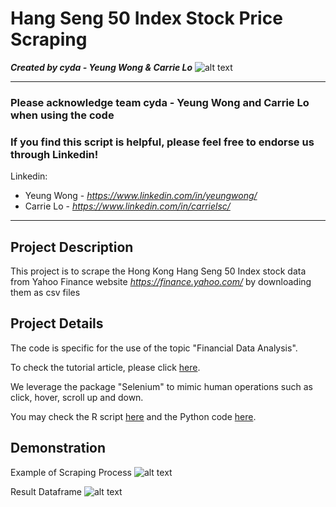 # Hang Seng 50 Index Stock Price Scraping
*<b>Created by cyda - Yeung Wong & Carrie Lo</b>*
![alt text](https://2.bp.blogspot.com/-JDCofS2Pvic/WxQCv_XstyI/AAAAAAAAABM/rWHKnG4ItnMULgmO_tWAuGTNL6kAexJlACK4BGAYYCw/s1000/tight%2Bbanner.png)

---------------------------------------------------------------------------------------------
### Please acknowledge <b>team cyda - Yeung Wong and Carrie Lo</b> when using the code

### If you find this script is helpful, please feel free to endorse us through Linkedin!
Linkedin:

* Yeung Wong - *https://www.linkedin.com/in/yeungwong/*
* Carrie Lo - *https://www.linkedin.com/in/carrielsc/*
---------------------------------------------------------------------------------------------
## Project Description
This project is to scrape the Hong Kong Hang Seng 50 Index stock data from Yahoo Finance website *https://finance.yahoo.com/* by downloading them as csv files

## Project Details
The code is specific for the use of the topic "Financial Data Analysis".

To check the tutorial article, please click [here](https://medium.com/financial-data-analysis/step-1-web-scraping-hong-kong-hsi-stock-price-7d8606c07c57?source=friends_link&sk=386d4f84d09400813970facae9d69ce4).

We leverage the package "Selenium" to mimic human operations such as click, hover, scroll up and down.

You may check the R script [here](https://github.com/cydalytics/Stock_Price_Scraping/blob/master/R_Stock_Price_Scraping.R) and the Python code [here](https://htmlpreview.github.io/?https://raw.githubusercontent.com/cydalytics/Stock_Price_Scraping/master/Python_Stock_Price_Scraping.html).

## Demonstration
Example of Scraping Process
![alt text](https://miro.medium.com/max/1400/1*ylgrDDCbMOpg1Uk8VabvAw.gif)

Result Dataframe
![alt text](https://miro.medium.com/max/2000/1*kvBUrz4tgRxQQVZV2oCz4Q.jpeg)
